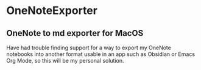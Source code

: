 # OneNoteExporter
## OneNote to md exporter for MacOS

Have had trouble finding support for a way to export my OneNote notebooks into another format usable in an app such as Obsidian or Emacs Org Mode, so this will be my personal solution.
